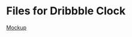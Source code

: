 # Files for Dribbble Clock

[Mockup](https://dribbble.com/shots/3230197-Workout-Tracker/attachments/691346)
